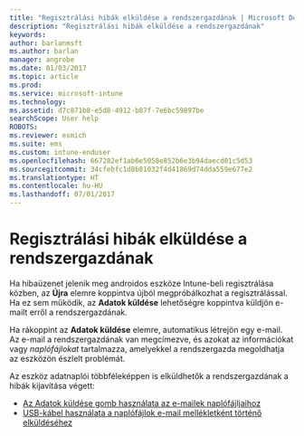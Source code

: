 ```yaml
---
title: "Regisztrálási hibák elküldése a rendszergazdának | Microsoft Docs"
description: "Regisztrálási hibák elküldése a rendszergazdának"
keywords: 
author: barlanmsft
ms.author: barlan
manager: angrobe
ms.date: 01/03/2017
ms.topic: article
ms.prod: 
ms.service: microsoft-intune
ms.technology: 
ms.assetid: d7c871b8-e5d8-4912-b87f-7e6bc59897be
searchScope: User help
ROBOTS: 
ms.reviewer: esmich
ms.suite: ems
ms.custom: intune-enduser
ms.openlocfilehash: 667282ef1ab6e5058e852b6e3b94daecd01c5d53
ms.sourcegitcommit: 34cfebfc1d8b81032f4d41869d74dda559e677e2
ms.translationtype: HT
ms.contentlocale: hu-HU
ms.lasthandoff: 07/01/2017
---
```

# <a name="send-enrollment-errors-to-your-it-admin"></a>Regisztrálási hibák elküldése a rendszergazdának

Ha hibaüzenet jelenik meg androidos eszköze Intune-beli regisztrálása közben, az **Újra** elemre koppintva újból megpróbálkozhat a regisztrálással. Ha ez sem működik, az **Adatok küldése** lehetőségre koppintva küldjön e-mailt erről a rendszergazdának.

Ha rákoppint az **Adatok küldése** elemre, automatikus létrejön egy e-mail. Az e-mail a rendszergazdának van megcímezve, és azokat az információkat vagy _naplófájlokat_ tartalmazza, amelyekkel a rendszergazda megoldhatja az eszközön észlelt problémát.

Az eszköz adatnaplói többféleképpen is elküldhetők a rendszergazdának a hibák kijavítása végett:

- [Az Adatok küldése gomb használata az e-mailek naplófájljaihoz](send-logs-to-your-it-admin-by-email-android.md)
- [USB-kábel használata a naplófájlok e-mail mellékletként történő elküldéséhez](send-logs-to-your-it-admin-using-cable-android.md)
